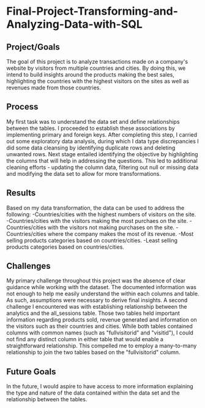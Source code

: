 # Final-Project-Transforming-and-Analyzing-Data-with-SQL

## Project/Goals
The goal of this project is to analyze transactions made on a company's website by visitors from multiple countries and cities.
By doing this, we intend to build insights around the products making the best sales, highlighting the countries with the highest visitors on the sites as well as revenues made from those countries.

## Process
My first task was to understand the data set and define relationships between the tables.
I proceeded to establish these associations by implementing primary and foreign keys.
After completing this step, I carried out some exploratory data analysis, during which I data type discrepancies
I did some data cleansing by identifying duplicate rows and deleting unwanted rows.
Next stage entailed identifying the objective by highlighting the columns that will help in addressing the questions.
This led to additional cleaning efforts - updating the column data, filtering out null or missing data and modifying the data set to allow for more transformations.

## Results
Based on my data transformation, the data can be used to address the following:
-Countries/cities with the highest numbers of visitors on the site.
-Countries/cities with the visitors making the most purchaes on the site.
-Countries/cities with the visitors not making purchases on the site.
-Countries/cities where the company makes the most of its revenue.
-Most selling products categories based on countries/cities.
-Least selling products categories based on countries/cities.

## Challenges 
My primary challenge throughout this project was the absence of clear guidance while working with the dataset. The documented information was not enough to help me easily understand the within each columns and table. As such, assumptions were necessary to derive final insights.
A second challenge I encountered was with establishing relationship between the analytics and the all_sessions table. Those two tables held important information regarding products sold, revenue generated and information on the visitors such as their countries and cities. While both tables contained columns with common names (such as "fullvisitorid" and "visitid"), I could not find any distinct column in either table that would enable a straightforward relationship. This compelled me to employ a many-to-many relationship to join the two tables based on the "fullvisitorid" column.

## Future Goals
In the future, I would aspire to have access to more information explaining the type and nature of the data contained within the data set and the relationship between the tables.
